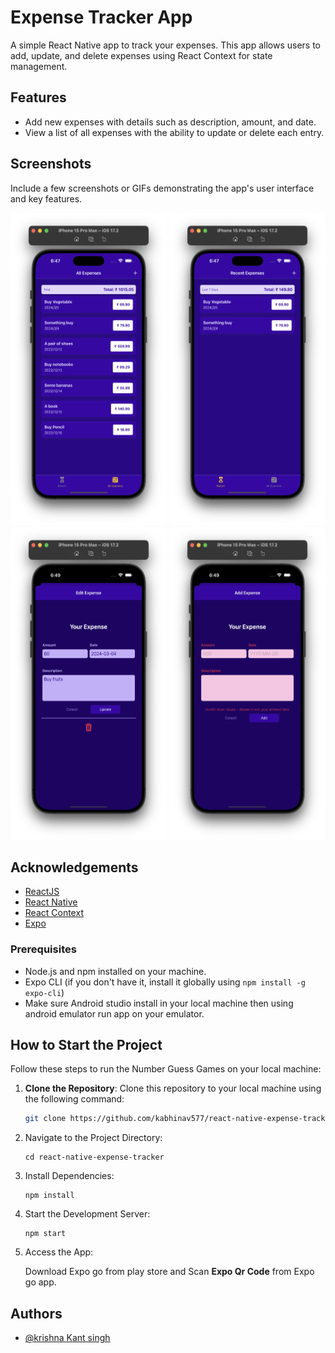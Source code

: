 # Expense Tracker App

A simple React Native app to track your expenses. This app allows users to add, update, and delete expenses using React Context for state management.

## Features

- Add new expenses with details such as description, amount, and date.
- View a list of all expenses with the ability to update or delete each entry.

## Screenshots

Include a few screenshots or GIFs demonstrating the app's user interface and key features.

<img src="./screenshots/all-expenses.png" alt="All expenses" width="250" height="500" />
<img src="./screenshots/recent-expenses.png" alt="Recent expenses" width="250" height="500" />
<img src="./screenshots/update-expense.png" alt="Update expenses" width="250" height="500" />
<img src="./screenshots/validation-error.png" alt="Validation error" width="250" height="500" />

## Acknowledgements

- [ReactJS](https://react.dev)
- [React Native](https://reactnative.dev/)
- [React Context](https://react.dev)
- [Expo](https://expo.dev/)

### Prerequisites

- Node.js and npm installed on your machine.
- Expo CLI (if you don't have it, install it globally using `npm install -g expo-cli`)
- Make sure Android studio install in your local machine then using android emulator run app on your emulator.

## How to Start the Project

Follow these steps to run the Number Guess Games on your local machine:

1. **Clone the Repository**:
   Clone this repository to your local machine using the following command:

   ```bash
   git clone https://github.com/kabhinav577/react-native-expense-tracker.git
   ```

2. Navigate to the Project Directory:

   ```
   cd react-native-expense-tracker

   ```

3. Install Dependencies:

   ```
   npm install

   ```

4. Start the Development Server:

   ```
   npm start

   ```

5. Access the App:

   Download Expo go from play store and Scan **Expo Qr Code** from Expo go app.

## Authors

- [@krishna Kant singh](https://krishnakant-singh.vercel.app/)
